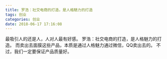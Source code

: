 ```yaml
---
title: 罗浩：社交电商的打造，是人格魅力的打造
tags: 创业
categories: 创业
date: 2018-06-17 17:16:08
---
```


最吸引人的还是人，人对人最有好感。
罗浩：社交电商的打造，是人格魅力的打造。
而卖出去面膜这些产品，本质是通过人格魅力通过微信，QQ卖出去的。
不过，我们一定要保证产品质量好。